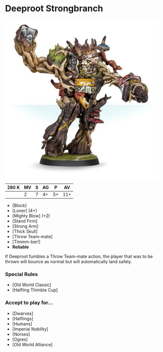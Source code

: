 # Deeproot Strongbranch

![](../media/starplayers/DeeprootStrongbranch01.jpg)

| 280 K  | MV | S | AG | P | AV |
| --- | --- | --- | --- | --- | --- |
| | 2 | 7 | 4+ | 5+ | 11+ |

* [Block]
* [Loner] (4+)
* [Mighty Blow] (+2)
* [Stand Firm]
* [Strong Arm]
* [Thick Skull]
* [Throw Team-mate]
* [Timmm-ber!]
* **Reliable**

If Deeproot fumbles a Throw Team-mate action, the player that was to be thrown will bounce as normal but will automatically land safely.

### Special Rules
* [Old World Classic]
* [Halfling Thimble Cup]

### Accept to play for...
* [Dwarves]
* [Halflings]
* [Humans]
* [Imperial Nobility]
* [Norses]
* [Ogres]
* [Old World Alliance]

